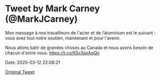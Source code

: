 # Tweet by Mark Carney (@MarkJCarney)

Mon message à nos travailleurs de l'acier et de l’aluminium est le suivant : vous avez tout notre soutien, maintenant et pour l'avenir. 

Nous allons bâtir de grandes choses au Canada et nous avons besoin de chacun d'entre vous. https://t.co/65cXaxAgQn

Date: 2025-03-12 22:08:21

[Original Tweet](https://x.com/MarkJCarney/status/1899945583475122327)
